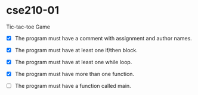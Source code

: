 # cse210-01
Tic-tac-toe Game

- [X] The program must have a comment with assignment and author names.
- [X] The program must have at least one if/then block.
- [X] The program must have at least one while loop.
- [X] The program must have more than one function.
- [ ] The program must have a function called main.


